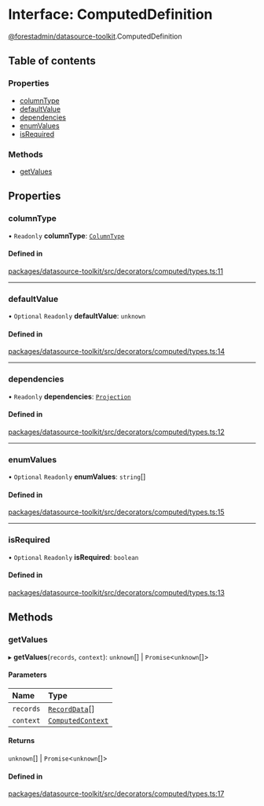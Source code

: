 # Interface: ComputedDefinition

[@forestadmin/datasource-toolkit](../wiki/@forestadmin.datasource-toolkit).ComputedDefinition

## Table of contents

### Properties

- [columnType](../wiki/@forestadmin.datasource-toolkit.ComputedDefinition#columntype)
- [defaultValue](../wiki/@forestadmin.datasource-toolkit.ComputedDefinition#defaultvalue)
- [dependencies](../wiki/@forestadmin.datasource-toolkit.ComputedDefinition#dependencies)
- [enumValues](../wiki/@forestadmin.datasource-toolkit.ComputedDefinition#enumvalues)
- [isRequired](../wiki/@forestadmin.datasource-toolkit.ComputedDefinition#isrequired)

### Methods

- [getValues](../wiki/@forestadmin.datasource-toolkit.ComputedDefinition#getvalues)

## Properties

### columnType

• `Readonly` **columnType**: [`ColumnType`](../wiki/@forestadmin.datasource-toolkit#columntype)

#### Defined in

[packages/datasource-toolkit/src/decorators/computed/types.ts:11](https://github.com/ForestAdmin/agent-nodejs/blob/4dc29e4/packages/datasource-toolkit/src/decorators/computed/types.ts#L11)

___

### defaultValue

• `Optional` `Readonly` **defaultValue**: `unknown`

#### Defined in

[packages/datasource-toolkit/src/decorators/computed/types.ts:14](https://github.com/ForestAdmin/agent-nodejs/blob/4dc29e4/packages/datasource-toolkit/src/decorators/computed/types.ts#L14)

___

### dependencies

• `Readonly` **dependencies**: [`Projection`](../wiki/@forestadmin.datasource-toolkit.Projection)

#### Defined in

[packages/datasource-toolkit/src/decorators/computed/types.ts:12](https://github.com/ForestAdmin/agent-nodejs/blob/4dc29e4/packages/datasource-toolkit/src/decorators/computed/types.ts#L12)

___

### enumValues

• `Optional` `Readonly` **enumValues**: `string`[]

#### Defined in

[packages/datasource-toolkit/src/decorators/computed/types.ts:15](https://github.com/ForestAdmin/agent-nodejs/blob/4dc29e4/packages/datasource-toolkit/src/decorators/computed/types.ts#L15)

___

### isRequired

• `Optional` `Readonly` **isRequired**: `boolean`

#### Defined in

[packages/datasource-toolkit/src/decorators/computed/types.ts:13](https://github.com/ForestAdmin/agent-nodejs/blob/4dc29e4/packages/datasource-toolkit/src/decorators/computed/types.ts#L13)

## Methods

### getValues

▸ **getValues**(`records`, `context`): `unknown`[] \| `Promise`<`unknown`[]\>

#### Parameters

| Name | Type |
| :------ | :------ |
| `records` | [`RecordData`](../wiki/@forestadmin.datasource-toolkit#recorddata)[] |
| `context` | [`ComputedContext`](../wiki/@forestadmin.datasource-toolkit#computedcontext) |

#### Returns

`unknown`[] \| `Promise`<`unknown`[]\>

#### Defined in

[packages/datasource-toolkit/src/decorators/computed/types.ts:17](https://github.com/ForestAdmin/agent-nodejs/blob/4dc29e4/packages/datasource-toolkit/src/decorators/computed/types.ts#L17)
